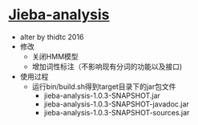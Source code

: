 # [Jieba-analysis](https://github.com/huaban/jieba-analysis)
* alter by thidtc 2016
* 修改
  - 关闭HMM模型
  - 增加词性标注（不影响现有分词的功能以及接口)
* 使用过程
  - 运行bin/build.sh得到target目录下的jar包文件
    + jieba-analysis-1.0.3-SNAPSHOT.jar        
    + jieba-analysis-1.0.3-SNAPSHOT-javadoc.jar
    + jieba-analysis-1.0.3-SNAPSHOT-sources.jar
